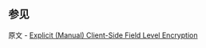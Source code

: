 ## 参见

原文 - [Explicit (Manual) Client-Side Field Level Encryption]( https://docs.mongodb.com/manual/core/security-explicit-client-side-encryption/ )


